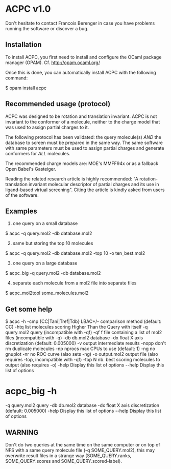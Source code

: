 ACPC v1.0
=========

Don't hesitate to contact Francois Berenger in case you have problems running
the software or discover a bug.

Installation
------------

To install ACPC, you first need to install and configure
the OCaml package manager (OPAM). Cf. http://opam.ocaml.org/

Once this is done, you can automatically install ACPC
with the following command:

$ opam install acpc

Recommended usage (protocol)
----------------------------

ACPC was designed to be rotation and translation invariant.
ACPC is not invariant to the conformer of a molecule,
neither to the charge model that was used to assign partial charges to it.

The following protocol has been validated:
the query molecule(s) _AND_ the database to screen must be prepared in
the same way. The same software with same parameters must be used
to assign partial charges and generate conformers for _ALL_ molecules.

The recommended charge models are:
MOE's MMFF94x or as a fallback Open Babel's Gasteiger.

Reading the related research article is highly recommended:
"A rotation-translation invariant molecular descriptor of
partial charges and its use in ligand-based virtual screening".
Citing the article is kindly asked from users of the software.

Examples
--------

1) one query on a small database

$ acpc -q query.mol2 -db database.mol2

2) same but storing the top 10 molecules

$ acpc -q query.mol2 -db database.mol2 -top 10 -o ten_best.mol2

3) one query on a large database

$ acpc_big -q query.mol2 -db database.mol2

4) separate each molecule from a mol2 file into separate files

$ acpc_mol2tool some_molecules.mol2

Get some help
-------------

$ acpc -h
  -cmp {CC|Tani|Tref|Tdb} LBAC+/- comparison method (default: CC)
  -htq                    list molecules scoring Higher Than the Query with itself
  -q query.mol2           query (incompatible with -qf)
  -qf f                   file containing a list of mol2 files (incompatible with -q)
  -db db.mol2             database
  -dx float               X axis discretization (default: 0.005000)
  -v                      output intermediate results
  -nopp                   don't rm duplicate molecules
  -np nprocs              max CPUs to use (default: 1)
  -ng                     no gnuplot
  -nr                     no ROC curve (also sets -ng)
  -o output.mol2          output file (also requires -top, incompatible with -qf)
  -top N                  nb. best scoring molecules to output (also requires -o)
  -help                   Display this list of options
  --help                  Display this list of options

# acpc_big -h
  -q query.mol2 query
  -db db.mol2   database
  -dx float     X axis discretization (default: 0.005000)
  -help         Display this list of options
  --help        Display this list of options

WARNING
-------

Don't do two queries at the same time on the same computer or on top of NFS
with a same query molecule file (-q SOME_QUERY.mol2), this may overwrite
result files in a strange way (SOME_QUERY.ranks, SOME_QUERY.scores and
SOME_QUERY.scored-label).
